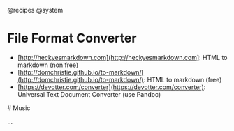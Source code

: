@recipes
@system

# File Format Converter

* [http://heckyesmarkdown.com](http://heckyesmarkdown.com]: HTML to markdown (non free)
* [http://domchristie.github.io/to-markdown/](http://domchristie.github.io/to-markdown/): HTML to markdown (free)
* [https://devotter.com/converter](https://devotter.com/converter): Universal Text Document Converter (use Pandoc)


# Music

...
